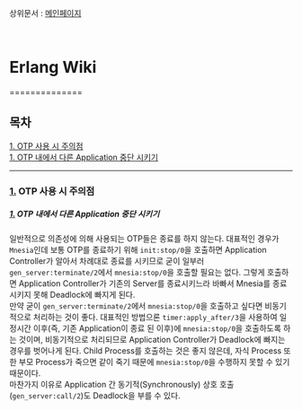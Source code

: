 상위문서 : [메인페이지](./README.md)<br>

<br>

# Erlang Wiki
==============

## 목차

[1. OTP 사용 시 주의점](#1-otp-사용-시-주의점)<br>
  [1. OTP 내에서 다른 Application 중단 시키기](#1-otp-내에서-다른-application-중단-시키기)<br>
  

* * *

### [1.](#목차) OTP 사용 시 주의점

##### [1.](#목차) OTP 내에서 다른 Application 중단 시키기

일반적으로 의존성에 의해 사용되는 OTP들은 종료를 하지 않는다. 대표적인 경우가 ```Mnesia```인데 보통  OTP를 종료하기 위해 ```init:stop/0```을 호출하면 Application Controller가 알아서 차례대로 종료를 시키므로 굳이 일부러 ```gen_server:terminate/2```에서 ```mnesia:stop/0```을 호출할 필요는 없다. 그렇게 호출하면 Application Controller가 기존의 Server를 종료시키느라 바빠서 Mnesia를 종료시키지 못해 Deadlock에 빠지게 된다.<br>
만약 굳이 ```gen_server:terminate/2```에서 ```mnesia:stop/0```을 호출하고 싶다면 비동기적으로 처리하는 것이 좋다. 대표적인 방법으론 ```timer:apply_after/3```을 사용하여 일정시간 이후(즉, 기존 Application이 종료 된 이후)에 ```mnesia:stop/0```을 호출하도록 하는 것이며, 비동기적으로 처리되므로 Application Controller가 Deadlock에 빠지는 경우를 벗어나게 된다. Child Process를 호출하는 것은 좋지 않은데, 자식 Process 또한 부모 Process가 죽으면 같이 죽기 때문에 ```mnesia:stop/0```을 수행하지 못할 수 있기 때문이다.<br>
마찬가지 이유로 Application 간 동기적(Synchronously) 상호 호출(```gen_server:call/2```)도 Deadlock을 부를 수 있다.
